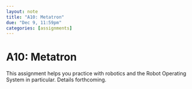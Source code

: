 ```yaml
---
layout: note
title: "A10: Metatron"
due: "Dec 9, 11:59pm"
categories: [assignments]
---
```


# A10: Metatron

This assignment helps you practice with robotics and the Robot Operating System in particular. Details forthcoming.





